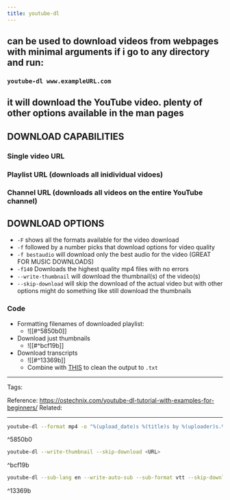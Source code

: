 ```yaml
---
title: youtube-dl
---
```


## can be used to download videos from webpages with minimal arguments if i go to any directory and run:
### `youtube-dl www.exampleURL.com`
## it will download the YouTube video. plenty of other options available in the man pages
## DOWNLOAD CAPABILITIES
### Single video URL
### Playlist URL (downloads all inidividual vidoes)
### Channel URL (downloads all videos on the entire YouTube channel)
## DOWNLOAD OPTIONS
- `-F` shows all the formats available for the video download
- `-f` followed by a number picks that download options for video quality
- `-f bestaudio` will download only the best audio for the video (GREAT FOR MUSIC DOWNLOADS)
- `-f140` Downloads the highest quality mp4 files with no errors
- `--write-thumbnail` will download the thumbnail(s) of the video(s)
- `--skip-download` will skip the download of the actual video but with other options might do something like still download the thumbnails
### Code

- Formatting filenames of downloaded playlist:
	- ![[#^5850b0]]
- Download just thumbnails
	- ![[#^bcf19b]]
- Download transcripts
	- ![[#^13369b]]
	- Combine with [THIS](https://gist.github.com/glasslion/b2fcad16bc8a9630dbd7a945ab5ebf5e) to clean the output to `.txt`



---
Tags: 

Reference:
<https://ostechnix.com/youtube-dl-tutorial-with-examples-for-beginners/>
Related:


---

```bash
youtube-dl --format mp4 -o "%(upload_date)s %(title)s by %(uploader)s.%(ext)s" <URL>
```

^5850b0

```bash
youtube-dl --write-thumbnail --skip-download <URL>
```

^bcf19b

```bash
youtube-dl --sub-lang en --write-auto-sub --sub-format vtt --skip-download <URL>
```

^13369b
